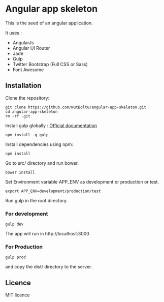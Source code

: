 # Angular app skeleton

This is the seed of an angular application.

It uses :

* AngularJs
* Angular UI Router
* Jade
* Gulp
* Twitter Bootstrap (Full CSS or Sass)
* Font Awesome

## Installation

Clone the repository:

```
git clone https://github.com/NutBoltu/angular-app-skeleton.git
cd angular-app-skeleton
rm -rf .git
```

Install gulp globally : [Official documentation](https://github.com/gulpjs/gulp/blob/master/docs/getting-started.md)

```
npm install -g gulp
```

Install dependencies using npm:

```
npm install
```
Go to src/ directory and run bower.
```
bower install
```
Set Environment variable APP_ENV as development or production or test.

```
export APP_ENV=development/production/test
```

Run gulp in the root directory.

### For development
```
gulp dev

```
The app will run in http://localhost:3000

### For Production
```
gulp prod

```
and copy the dist/ directory to the server.


## Licence
MIT licence

